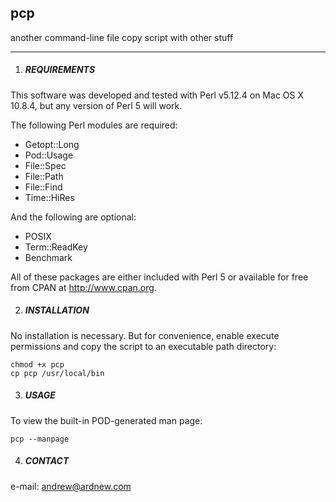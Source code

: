 ## pcp
another command-line file copy script with other stuff

---

  1. ##### REQUIREMENTS

  This software was developed and tested with Perl v5.12.4 on Mac OS X 10.8.4, but any version of Perl 5 will work.

  The following Perl modules are required:

  - Getopt::Long
  - Pod::Usage
  - File::Spec
  - File::Path
  - File::Find
  - Time::HiRes

  And the following are optional:

  - POSIX
  - Term::ReadKey
  - Benchmark

  All of these packages are either included with Perl 5 or available for free from CPAN at <http://www.cpan.org>.

  2. ##### INSTALLATION

  No installation is necessary. But for convenience, enable execute permissions and copy the script to an executable path directory:

```
chmod +x pcp
cp pcp /usr/local/bin
```

3. ##### USAGE

To view the built-in POD-generated man page:

```
pcp --manpage
```

4. ##### CONTACT

e-mail: <andrew@ardnew.com>
